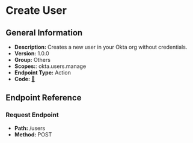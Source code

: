 # Create User

## General Information

- **Description:** Creates a new user in your Okta org without credentials.
- **Version:** 1.0.0
- **Group:** Others
- **Scopes:**: okta.users.manage
- **Endpoint Type:** Action
- **Code:** [🔗](https://github.com/NangoHQ/integration-templates/tree/main/integrations/okta-preview/actions/create-user.ts)

## Endpoint Reference

### Request Endpoint

- **Path:** /users
- **Method:** POST
